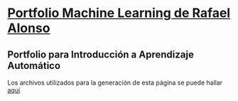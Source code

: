 # [Portfolio Machine Learning de Rafael Alonso](https://salonso1602.github.io/)  
## Portfolio para Introducción a Aprendizaje Automático  

Los archivos utilizados para la generación de esta página se puede hallar [aquí](https://github.com/Salonso1602/portfolio-ia-context)  
